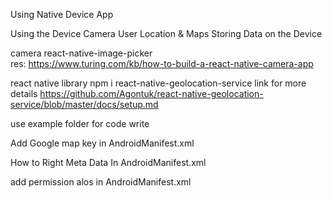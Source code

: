 Using Native Device App

Using the Device Camera
User Location & Maps
Storing Data on the Device


camera react-native-image-picker  
res:   https://www.turing.com/kb/how-to-build-a-react-native-camera-app


react native library 
npm i react-native-geolocation-service
link for more details https://github.com/Agontuk/react-native-geolocation-service/blob/master/docs/setup.md

use example folder for code write

Add Google map key in AndroidManifest.xml

How to Right Meta Data In AndroidManifest.xml

<!-- <application
      android:name=".MainApplication"
      android:label="@string/app_name"
      android:icon="@mipmap/ic_launcher"
      android:roundIcon="@mipmap/ic_launcher_round"
      android:allowBackup="false"
      android:theme="@style/AppTheme">

      <meta-data
      android:name="com.google.android.geo.API_KEY" 
      android:value="Your API Key add here"/>-->

add permission alos in AndroidManifest.xml

  <!-- <uses-permission android:name="android.permission.INTERNET" />
    <uses-permission android:name="android.permission.ACCESS_FINE_LOCATION" /> -->
   



